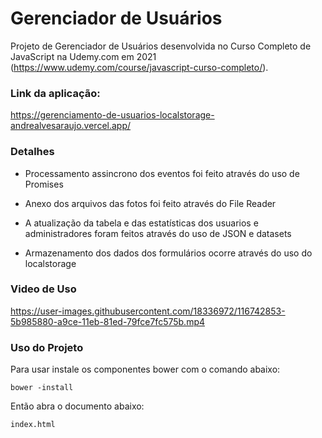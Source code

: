 
#  Gerenciador de Usuários

Projeto de Gerenciador de Usuários desenvolvida no Curso Completo de JavaScript na Udemy.com em 2021
(https://www.udemy.com/course/javascript-curso-completo/). 

### Link da aplicação:

https://gerenciamento-de-usuarios-localstorage-andrealvesaraujo.vercel.app/

### Detalhes

- Processamento assincrono dos eventos foi feito através do uso de Promises

- Anexo dos arquivos das fotos foi feito através do File Reader

- A atualização da tabela e das estatísticas dos usuarios e administradores foram feitos através do uso de JSON e datasets  

- Armazenamento dos dados dos formulários ocorre através do uso do localstorage

### Video de Uso

https://user-images.githubusercontent.com/18336972/116742853-5b985880-a9ce-11eb-81ed-79fce7fc575b.mp4

### Uso do Projeto

Para usar instale os componentes bower com o comando abaixo: 

```
bower -install

```

Então abra o documento abaixo:

```
index.html

```


